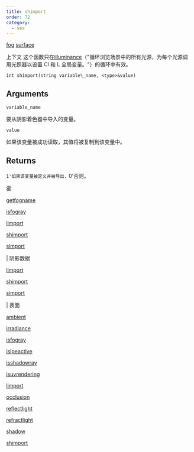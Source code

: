 ```yaml
---
title: shimport
order: 72
category:
  - vex
---
```


[fog](../contexts/fog.html)
[surface](../contexts/surface.html)

上下文 这个函数只在[illuminance](illuminance.html)（"循环浏览场景中的所有光源，为每个光源调用光照器以设置 Cl 和 L 全局变量。"）的循环中有效。

`int shimport(string variable\_name, <type>&value)`

## Arguments

`variable_name`

要从阴影着色器中导入的变量。

`value`

如果该变量被成功读取，其值将被复制到该变量中。

## Returns

`1'如果该变量被定义并被导出，`0'否则。

雾

[getfogname](getfogname.html)

[isfogray](isfogray.html)

[limport](limport.html)

[shimport](shimport.html)

[simport](simport.html)

| 阴影数据

[limport](limport.html)

[shimport](shimport.html)

[simport](simport.html)

| 表面

[ambient](ambient.html)

[irradiance](irradiance.html)

[isfogray](isfogray.html)

[islpeactive](islpeactive.html)

[isshadowray](isshadowray.html)

[isuvrendering](isuvrendering.html)

[limport](limport.html)

[occlusion](occlusion.html)

[reflectlight](reflectlight.html)

[refractlight](refractlight.html)

[shadow](shadow.html)

[shimport](shimport.html)
